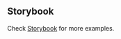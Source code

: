 
## Storybook

Check [Storybook](https://storybook-my-react-form-state.netlify.com/) for more examples.